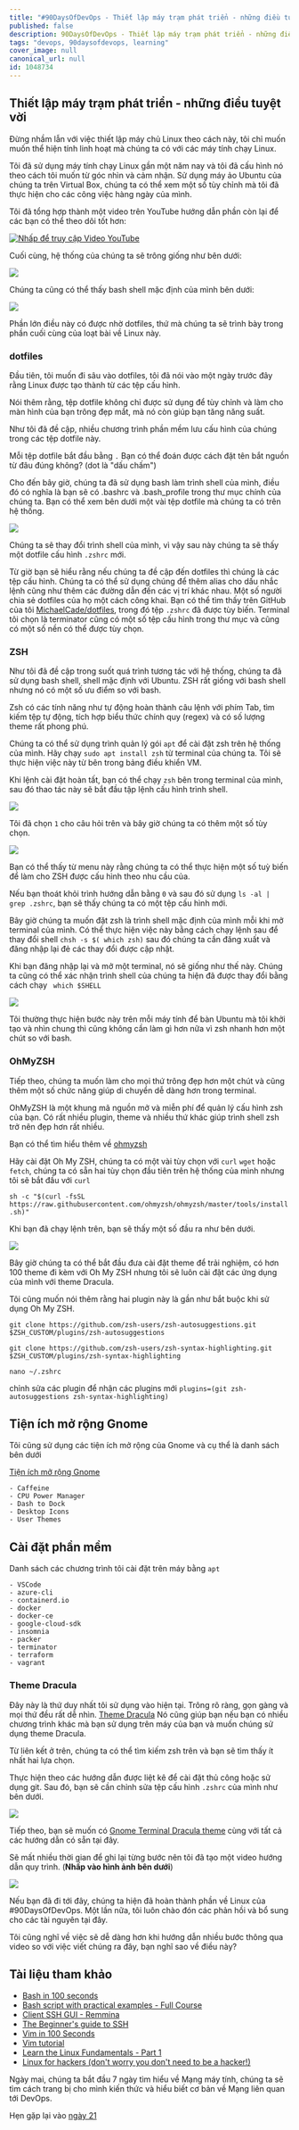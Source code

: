 ```yaml
---
title: "#90DaysOfDevOps - Thiết lập máy trạm phát triển - những điều tuyệt vời - Ngày 20"
published: false
description: 90DaysOfDevOps - Thiết lập máy trạm phát triển - những điều tuyệt vời
tags: "devops, 90daysofdevops, learning"
cover_image: null
canonical_url: null
id: 1048734
---
```


## Thiết lập máy trạm phát triển - những điều tuyệt vời

Đừng nhầm lẫn với việc thiết lập máy chủ Linux theo cách này, tôi chỉ muốn muốn thể hiện tính linh hoạt mà chúng ta có với các máy tính chạy Linux.

Tôi đã sử dụng máy tính chạy Linux gần một năm nay và tôi đã cấu hình nó theo cách tôi muốn từ góc nhìn và cảm nhận. Sử dụng máy ảo Ubuntu của chúng ta trên Virtual Box, chúng ta có thể xem một số tùy chỉnh mà tôi đã thực hiện cho các công việc hàng ngày của mình.

Tôi đã tổng hợp thành một video trên YouTube hướng dẫn phần còn lại để các bạn có thể theo dõi tốt hơn:

[![Nhấp để truy cập Video YouTube](../../Days/Images/Day20_YouTube.png)](https://youtu.be/jeEslAtHfKc)

Cuối cùng, hệ thống của chúng ta sẽ trông giống như bên dưới:

![](../../Days/Images/Day20_Linux1.png)

Chúng ta cũng có thể thấy bash shell mặc định của mình bên dưới:

![](../../Days/Images/Day20_Linux2.png)

Phần lớn điều này có được nhờ dotfiles, thứ mà chúng ta sẽ trình bày trong phần cuối cùng của loạt bài về Linux này.

### dotfiles

Đầu tiên, tôi muốn đi sâu vào dotfiles, tôi đã nói vào một ngày trước đây rằng Linux được tạo thành từ các tệp cấu hình.

Nói thêm rằng, tệp dotfile không chỉ được sử dụng để tùy chỉnh và làm cho màn hình của bạn trông đẹp mắt, mà nó còn giúp bạn tăng năng suất.

Như tôi đã đề cập, nhiều chương trình phần mềm lưu cấu hình của chúng trong các tệp dotfile này.

Mỗi tệp dotfile bắt đầu bằng `.` Bạn có thể đoán được cách đặt tên bắt nguồn từ đâu đúng không? (dot là "dấu chấm")

Cho đến bây giờ, chúng ta đã sử dụng bash làm trình shell của mình, điều đó có nghĩa là bạn sẽ có .bashrc và .bash_profile trong thư mục chính của chúng ta. Bạn có thể xem bên dưới một vài tệp dotfile mà chúng ta có trên hệ thống.

![](../../Days/Images/Day20_Linux3.png)

Chúng ta sẽ thay đổi trình shell của mình, vì vậy sau này chúng ta sẽ thấy một dotfile cấu hình `.zshrc` mới.

Từ giờ bạn sẽ hiểu rằng nếu chúng ta đề cập đến dotfiles thì chúng là các tệp cấu hình. Chúng ta có thể sử dụng chúng để thêm alias cho dấu nhắc lệnh cũng như thêm các đường dẫn đến các vị trí khác nhau. Một số người chia sẻ dotfiles của họ một cách công khai. Bạn có thể tìm thấy trên GitHub của tôi [MichaelCade/dotfiles](https://github.com/MichaelCade/dotfiles), trong đó tệp `.zshrc` đã được tùy biến. Terminal tôi chọn là terminator cũng có một số tệp cấu hình trong thư mục và cũng có một số nền có thể được tùy chọn.

### ZSH

Như tôi đã đề cập trong suốt quá trình tương tác với hệ thống, chúng ta đã sử dụng bash shell, shell mặc định với Ubuntu. ZSH rất giống với bash shell nhưng nó có một số ưu điểm so với bash.

Zsh có các tính năng như tự động hoàn thành câu lệnh với phím Tab, tìm kiếm tệp tự động, tích hợp biểu thức chính quy (regex) và có số lượng theme rất phong phú.

Chúng ta có thể sử dụng trình quản lý gói `apt` để cài đặt zsh trên hệ thống của mình. Hãy chạy `sudo apt install zsh` từ terminal của chúng ta. Tôi sẽ thực hiện việc này từ bên trong bảng điều khiển VM.

Khi lệnh cài đặt hoàn tất, bạn có thể chạy `zsh` bên trong terminal của mình, sau đó thao tác này sẽ bắt đầu tập lệnh cấu hình trình shell.

![](../../Days/Images/Day20_Linux4.png)

Tôi đã chọn `1` cho câu hỏi trên và bây giờ chúng ta có thêm một số tùy chọn.

![](../../Days/Images/Day20_Linux5.png)

Bạn có thể thấy từ menu này rằng chúng ta có thể thực hiện một số tuỳ biến để làm cho ZSH được cấu hình theo nhu cầu của.

Nếu bạn thoát khỏi trình hướng dẫn bằng `0` và sau đó sử dụng `ls -al | grep .zshrc`, bạn sẽ thấy chúng ta có một tệp cấu hình mới.

Bây giờ chúng ta muốn đặt zsh là trình shell mặc định của mình mỗi khi mở terminal của mình. Có thể thực hiện việc này bằng cách chạy lệnh sau để thay đổi shell `chsh -s $( which zsh)` sau đó chúng ta cần đăng xuất và đăng nhập lại đẻ các thay đổi được cập nhật.

Khi bạn đăng nhập lại và mở một terminal, nó sẽ giống như thế này. Chúng ta cũng có thể xác nhận trình shell của chúng ta hiện đã được thay đổi bằng cách chạy ` which $SHELL`

![](../../Days/Images/Day20_Linux6.png)

Tôi thường thực hiện bước này trên mỗi máy tính để bàn Ubuntu mà tôi khởi tạo và nhìn chung thì cũng không cần làm gì hơn nữa vì zsh nhanh hơn một chút so với bash.

### OhMyZSH

Tiếp theo, chúng ta muốn làm cho mọi thứ trông đẹp hơn một chút và cũng thêm một số chức năng giúp di chuyển dễ dàng hơn trong terminal.

OhMyZSH là một khung mã nguồn mở và miễn phí để quản lý cấu hình zsh của bạn. Có rất nhiều plugin, theme và nhiều thứ khác giúp trình shell zsh trở nên đẹp hơn rất nhiều.

Bạn có thể tìm hiểu thêm về [ohmyzsh](https://ohmyz.sh/)

Hãy cài đặt Oh My ZSH, chúng ta có một vài tùy chọn với `curl` `wget` hoặc `fetch`, chúng ta có sẵn hai tùy chọn đầu tiên trên hệ thống của mình nhưng tôi sẽ bắt đầu với `curl`

`sh -c "$(curl -fsSL https://raw.githubusercontent.com/ohmyzsh/ohmyzsh/master/tools/install.sh)"`

Khi bạn đã chạy lệnh trên, bạn sẽ thấy một số đầu ra như bên dưới.

![](../../Days/Images/Day20_Linux7.png)

Bây giờ chúng ta có thể bắt đầu đưa cài đặt theme để trải nghiệm, có hơn 100 theme đi kèm với Oh My ZSH nhưng tôi sẽ luôn cài đặt các ứng dụng của mình với theme Dracula.

Tôi cũng muốn nói thêm rằng hai plugin này là gần như bắt buộc khi sử dụng Oh My ZSH.

`git clone https://github.com/zsh-users/zsh-autosuggestions.git $ZSH_CUSTOM/plugins/zsh-autosuggestions`

`git clone https://github.com/zsh-users/zsh-syntax-highlighting.git $ZSH_CUSTOM/plugins/zsh-syntax-highlighting`

`nano ~/.zshrc`

chỉnh sửa các plugin để nhận các plugins mới `plugins=(git zsh-autosuggestions zsh-syntax-highlighting)`

## Tiện ích mở rộng Gnome

Tôi cũng sử dụng các tiện ích mở rộng của Gnome và cụ thể là danh sách bên dưới

[Tiện ích mở rộng Gnome](https://extensions.gnome.org)

    - Caffeine
    - CPU Power Manager
    - Dash to Dock
    - Desktop Icons
    - User Themes

## Cài đặt phần mềm

Danh sách các chương trình tôi cài đặt trên máy bằng `apt`

    - VSCode
    - azure-cli
    - containerd.io
    - docker
    - docker-ce
    - google-cloud-sdk
    - insomnia
    - packer
    - terminator
    - terraform
    - vagrant

### Theme Dracula

Đây này là thứ duy nhất tôi sử dụng vào hiện tại. Trông rõ ràng, gọn gàng và mọi thứ đều rất dễ nhìn. [Theme Dracula](https://draculatheme.com/) Nó cũng giúp bạn nếu bạn có nhiều chương trình khác mà bạn sử dụng trên máy của bạn và muốn chúng sử dụng theme Dracula.

Từ liên kết ở trên, chúng ta có thể tìm kiếm zsh trên và bạn sẽ tìm thấy ít nhất hai lựa chọn.

Thực hiện theo các hướng dẫn được liệt kê để cài đặt thủ công hoặc sử dụng git. Sau đó, bạn sẽ cần chỉnh sửa tệp cấu hình `.zshrc` của mình như bên dưới.

![](../../Days/Images/Day20_Linux8.png)

Tiếp theo, bạn sẽ muốn có [Gnome Terminal Dracula theme](https://draculatheme.com/gnome-terminal) cùng với tất cả các hướng dẫn có sẵn tại đây.

Sẽ mất nhiều thời gian để ghi lại từng bước nên tôi đã tạo một video hướng dẫn quy trình. (**Nhấp vào hình ảnh bên dưới**)

[![](../../Days/Images/Day20_YouTube.png)](https://youtu.be/jeEslAtHfKc)

Nếu bạn đã đi tới đây, chúng ta hiện đã hoàn thành phần về Linux của #90DaysOfDevOps. Một lần nữa, tôi luôn chào đón các phản hồi và bổ sung cho các tài nguyên tại đây.

Tôi cũng nghĩ về việc sẽ dễ dàng hơn khi hướng dẫn nhiều bước thông qua video so với việc viết chúng ra đây, bạn nghĩ sao về điều này?

## Tài liệu tham khảo

- [Bash in 100 seconds](https://www.youtube.com/watch?v=I4EWvMFj37g)
- [Bash script with practical examples - Full Course](https://www.youtube.com/watch?v=TPRSJbtfK4M)
- [Client SSH GUI - Remmina](https://remmina.org/)
- [The Beginner's guide to SSH](https://www.youtube.com/watch?v=2QXkrLVsRmk)
- [Vim in 100 Seconds](https://www.youtube.com/watch?v=-txKSRn0qeA)
- [Vim tutorial](https://www.youtube.com/watch?v=IiwGbcd8S7I)
- [Learn the Linux Fundamentals - Part 1](https://www.youtube.com/watch?v=kPylihJRG70)
- [Linux for hackers (don't worry you don't need to be a hacker!)](https://www.youtube.com/watch?v=VbEx7B_PTOE)

Ngày mai, chúng ta bắt đầu 7 ngày tìm hiểu về Mạng máy tính, chúng ta sẽ tìm cách trang bị cho mình kiến ​​thức và hiểu biết cơ bản về Mạng liên quan tới DevOps.

Hẹn gặp lại vào [ngày 21](day21.md)
